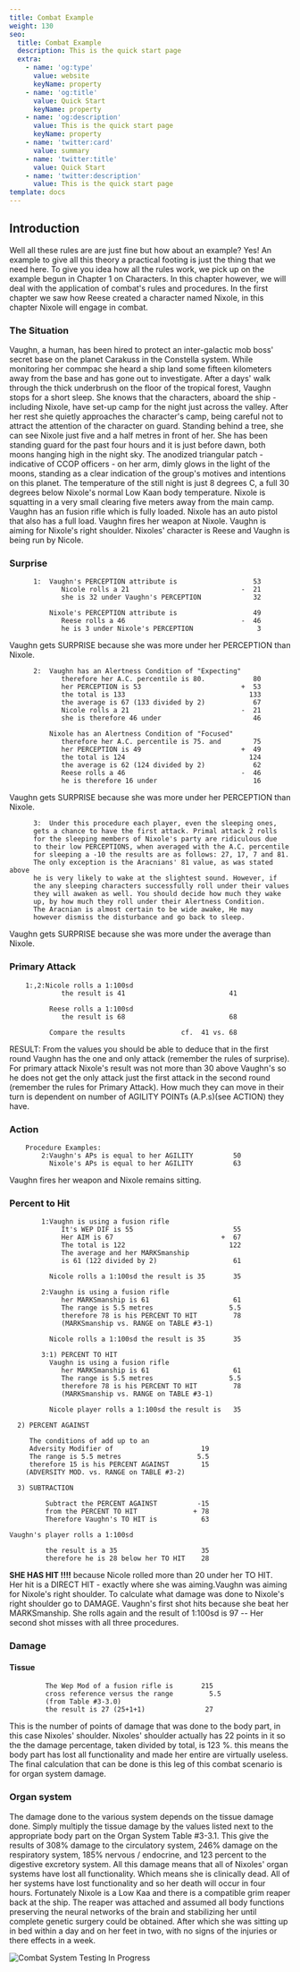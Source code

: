 ```yaml
---
title: Combat Example
weight: 130
seo:
  title: Combat Example
  description: This is the quick start page
  extra:
    - name: 'og:type'
      value: website
      keyName: property
    - name: 'og:title'
      value: Quick Start
      keyName: property
    - name: 'og:description'
      value: This is the quick start page
      keyName: property
    - name: 'twitter:card'
      value: summary
    - name: 'twitter:title'
      value: Quick Start
    - name: 'twitter:description'
      value: This is the quick start page
template: docs
---
```


## Introduction
Well all these rules are are just fine but how about an example? Yes! An example to give all this theory a practical footing is just the thing that we need here. To give you idea how all the rules work, we pick up on the example begun in Chapter 1 on Characters. In this chapter however, we will deal with the application of combat's rules and procedures. In the first chapter we saw how Reese created a character named Nixole, in this chapter Nixole will engage in combat.

### The Situation
Vaughn, a human, has been hired to protect an inter-galactic mob boss' secret base on the planet Carakuss in the Constella system. While monitoring her commpac she heard a ship land some fifteen kilometers away from the base and has gone out to investigate. After a days' walk through the thick underbrush on the floor of the tropical forest, Vaughn stops for a short sleep. She knows that the characters, aboard the ship - including Nixole, have set-up camp for the night just across the valley. After her rest she quietly approaches the character's camp, being careful not to attract the attention of the character on guard. Standing behind a tree, she can see Nixole just five and a half metres in front of her. She has been standing guard for the past four hours and it is just before dawn, both moons hanging high in the night sky. The anodized triangular patch - indicative of CCOP officers -  on her arm, dimly glows in the light of the moons, standing as a clear indication of the group's motives and intentions on this planet. The temperature of the still night is just 8 degrees C, a full 30 degrees below Nixole's normal Low Kaan body temperature. Nixole is squatting in a very small clearing five meters away from the main camp. Vaughn has an fusion rifle which is fully loaded. Nixole has an auto pistol that also has a full load. Vaughn fires her weapon at Nixole. Vaughn is aiming for Nixole's right shoulder. Nixoles' character is Reese and Vaughn is being run by Nicole.

### Surprise

          1:  Vaughn's PERCEPTION attribute is                   53
                 Nicole rolls a 21                            -  21
                 she is 32 under Vaughn's PERCEPTION             32

              Nixole's PERCEPTION attribute is                   49
                 Reese rolls a 46                             -  46
                 he is 3 under Nixole's PERCEPTION                3

<div class="note">Vaughn gets SURPRISE because she was more under her PERCEPTION than Nixole.   </div>


          2:  Vaughn has an Alertness Condition of "Expecting"
                 therefore her A.C. percentile is 80.            80
                 her PERCEPTION is 53                         +  53
                 the total is 133                               133
                 the average is 67 (133 divided by 2)            67
                 Nicole rolls a 21                            -  21
                 she is therefore 46 under                       46

              Nixole has an Alertness Condition of "Focused"
                 therefore her A.C. percentile is 75. and        75
                 her PERCEPTION is 49                         +  49
                 the total is 124                               124
                 the average is 62 (124 divided by 2)            62
                 Reese rolls a 46                             -  46
                 he is therefore 16 under                        16

<div class="note">Vaughn gets SURPRISE because she was more under her PERCEPTION than Nixole.   </div>

          3:  Under this procedure each player, even the sleeping ones,
          gets a chance to have the first attack. Primal attack 2 rolls
          for the sleeping members of Nixole's party are ridiculous due
          to their low PERCEPTIONS, when averaged with the A.C. percentile
          for sleeping a -10 the results are as follows: 27, 17, 7 and 81.
          The only exception is the Aracnians' 81 value, as was stated above
          he is very likely to wake at the slightest sound. However, if
          the any sleeping characters successfully roll under their values
          they will awaken as well. You should decide how much they wake
          up, by how much they roll under their Alertness Condition.
          The Aracnian is almost certain to be wide awake, He may
          however dismiss the disturbance and go back to sleep.

<div class="note">Vaughn gets SURPRISE because she was more under the average than Nixole.  </div>


### Primary Attack

        1:,2:Nicole rolls a 1:100sd
                 the result is 41                          41

              Reese rolls a 1:100sd
                 the result is 68                          68

              Compare the results              cf.  41 vs. 68

<div class="note">
RESULT: From the values you should be able to deduce that in the first round Vaughn has the one and only attack (remember the rules of surprise). For primary attack Nixole's result was not more than 30 above Vaughn's so he does not get the only attack just the first attack in the second round (remember the rules for Primary Attack). How much they can move in their turn is dependent on number of AGILITY POINTs (A.P.s)(see ACTION) they have.
</div>

### Action  

        Procedure Examples:
            2:Vaughn's APs is equal to her AGILITY          50
              Nixole's APs is equal to her AGILITY          63

<div class="note">Vaughn fires her weapon and Nixole remains sitting.</div>

### Percent to Hit

            1:Vaughn is using a fusion rifle
                 It's WEP DIF is 55                         55
                 Her AIM is 67                           +  67
                 The total is 122                          122
                 The average and her MARKSmanship
                 is 61 (122 divided by 2)                   61

              Nicole rolls a 1:100sd the result is 35       35

            2:Vaughn is using a fusion rifle              
                 her MARKSmanship is 61                     61
                 The range is 5.5 metres                   5.5
                 therefore 78 is his PERCENT TO HIT         78
                 (MARKSmanship vs. RANGE on TABLE #3-1)

              Nicole rolls a 1:100sd the result is 35       35

            3:1) PERCENT TO HIT    
              Vaughn is using a fusion rifle
                 her MARKSmanship is 61                     61
                 The range is 5.5 metres                   5.5
                 therefore 78 is his PERCENT TO HIT         78
                 (MARKSmanship vs. RANGE on TABLE #3-1)   

              Nicole player rolls a 1:100sd the result is   35

      2) PERCENT AGAINST

         The conditions of add up to an
         Adversity Modifier of                      19
         The range is 5.5 metres                   5.5
         therefore 15 is his PERCENT AGAINST        15
        (ADVERSITY MOD. vs. RANGE on TABLE #3-2)

      3) SUBTRACTION

             Subtract the PERCENT AGAINST          -15
             from the PERCENT TO HIT              + 78
             Therefore Vaughn's TO HIT is           63

    Vaughn's player rolls a 1:100sd

             the result is a 35                     35
             therefore he is 28 below her TO HIT    28

<div class="important"><strong>SHE HAS HIT !!!!</strong> because Nicole rolled more than 20 under her TO HIT.<br>
Her hit is a DIRECT HIT - exactly where she was aiming.Vaughn was aiming for Nixole's right shoulder. To calculate what damage was done to Nixole's right shoulder go to DAMAGE. Vaughn's first shot hits because she beat her MARKSmanship. She rolls again and the result of 1:100sd is 97 -- Her second shot misses with all three procedures.  </div>

### Damage
#### Tissue
             The Wep Mod of a fusion rifle is       215
             cross reference versus the range         5.5
             (from Table #3-3.0)
             the result is 27 (25+1+1)               27

This is the number of points of damage that was done to the body part, in this case Nixoles' shoulder. Nixoles' shoulder actually has 22 points in it so the the damage percentage, taken divided by total, is 123 %. this means the body part has lost all functionality and made her entire are virtually useless. The final calculation that can be done is this leg of this combat scenario is for organ system damage.

### Organ system

The damage done to the various system depends on the tissue damage done. Simply multiply the tissue damage by the values listed next to the appropriate body part on the Organ System Table #3-3.1. This give the results of 308% damage to the circulatory system, 246% damage on the respiratory system, 185% nervous / endocrine, and 123 percent to the digestive excretory system. All this damage means that all of Nixoles' organ systems have lost all functionality. Which means she is clinically dead. All of her systems have lost functionality and so her death will occur in four hours. Fortunately Nixole is a Low Kaa and there is a compatible grim reaper back at the ship. The reaper was attached and assumed all body functions preserving the neural networks of the brain and stabilizing her until complete genetic surgery could be obtained. After which she was sitting up in bed within a day and on her feet in two, with no signs of the injuries or there effects in a week.

![Combat System Testing In Progress](/images/Noel.jpg)</p>
